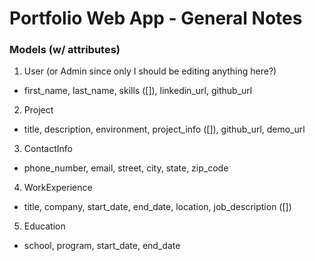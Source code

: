 # Portfolio Web App - General Notes

### Models (w/ attributes)

1. User (or Admin since only I should be editing anything here?)
  - first_name, last_name, skills ([]), linkedin_url, github_url
2. Project
  - title, description, environment, project_info ([]), github_url, demo_url
3. ContactInfo
  - phone_number, email, street, city, state, zip_code
4. WorkExperience
  - title, company, start_date, end_date, location, job_description ([])
5. Education
  - school, program, start_date, end_date